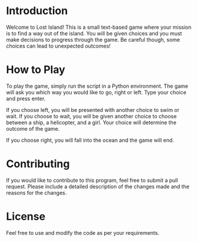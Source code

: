 # Introduction

Welcome to Lost Island! This is a small text-based game where your mission is to find a way out of the island. You will be given choices and you must make decisions to progress through the game. Be careful though, some choices can lead to unexpected outcomes!

# How to Play

To play the game, simply run the script in a Python environment. The game will ask you which way you would like to go, right or left. Type your choice and press enter.

If you choose left, you will be presented with another choice to swim or wait. If you choose to wait, you will be given another choice to choose between a ship, a helicopter, and a girl. Your choice will determine the outcome of the game.

If you choose right, you will fall into the ocean and the game will end.

# Contributing

If you would like to contribute to this program, feel free to submit a pull request. Please include a detailed description of the changes made and the reasons for the changes.

# License

Feel free to use and modify the code as per your requirements.
